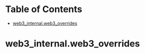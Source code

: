 # Table of Contents

* [web3\_internal.web3\_overrides](#web3_internal.web3_overrides)

<a name="web3_internal.web3_overrides"></a>
# web3\_internal.web3\_overrides

